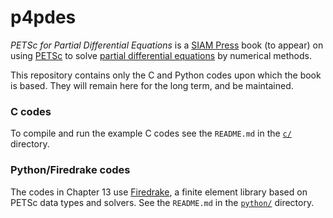 p4pdes
======

_PETSc for Partial Differential Equations_ is a [SIAM Press](https://www.siam.org/publications/books) book (to appear) on using [PETSc](http://www.mcs.anl.gov/petsc/) to solve [partial differential equations](https://en.wikipedia.org/wiki/Partial_differential_equation) by numerical methods.

This repository contains only the C and Python codes upon which the book is based.  They will remain here for the long term, and be maintained.

### C codes

To compile and run the example C codes see the `README.md` in the [`c/`](https://github.com/bueler/p4pdes/tree/master/c) directory.

### Python/Firedrake codes

The codes in Chapter 13 use [Firedrake](https://www.firedrakeproject.org/), a finite element library based on PETSc data types and solvers.  See the `README.md` in the [`python/`](https://github.com/bueler/p4pdes/tree/master/python) directory.

